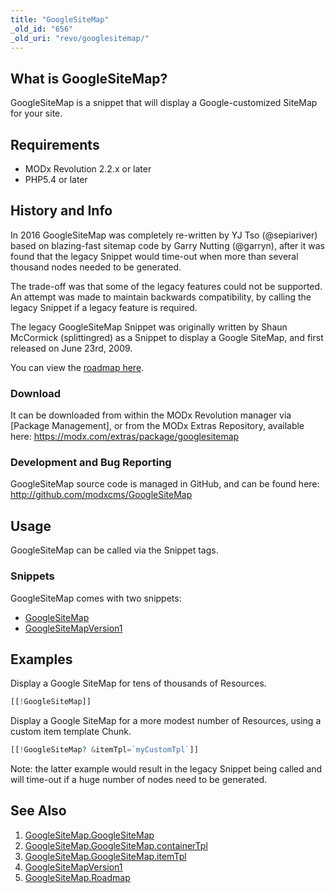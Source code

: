 ```yaml
---
title: "GoogleSiteMap"
_old_id: "656"
_old_uri: "revo/googlesitemap/"
---
```


## What is GoogleSiteMap?

 GoogleSiteMap is a snippet that will display a Google-customized SiteMap for your site.

## Requirements

- MODx Revolution 2.2.x or later
- PHP5.4 or later

## History and Info

 In 2016 GoogleSiteMap was completely re-written by YJ Tso (@sepiariver) based on blazing-fast sitemap code by Garry Nutting (@garryn), after it was found that the legacy Snippet would time-out when more than several thousand nodes needed to be generated.

 The trade-off was that some of the legacy features could not be supported. An attempt was made to maintain backwards compatibility, by calling the legacy Snippet if a legacy feature is required.

 The legacy GoogleSiteMap Snippet was originally written by Shaun McCormick (splittingred) as a Snippet to display a Google SiteMap, and first released on June 23rd, 2009.

 You can view the [roadmap here](/extras/revo/googlesitemap/googlesitemap.roadmap "GoogleSiteMap.Roadmap").

### Download

 It can be downloaded from within the MODx Revolution manager via \[Package Management\], or from the MODx Extras Repository, available here: <https://modx.com/extras/package/googlesitemap>

### Development and Bug Reporting

 GoogleSiteMap source code is managed in GitHub, and can be found here: <http://github.com/modxcms/GoogleSiteMap>

## Usage

 GoogleSiteMap can be called via the Snippet tags.

### Snippets

 GoogleSiteMap comes with two snippets:

- [GoogleSiteMap](/extras/revo/googlesitemap/googlesitemap.googlesitemap "GoogleSiteMap.GoogleSiteMap")
- [GoogleSiteMapVersion1](https://rtfm.modx.com/extras/revo/googlesitemap/googlesitemapversion1)

## Examples

 Display a Google SiteMap for tens of thousands of Resources.

 ``` php 
[[!GoogleSiteMap]]
```

 Display a Google SiteMap for a more modest number of Resources, using a custom item template Chunk.

 ``` php 
[[!GoogleSiteMap? &itemTpl=`myCustomTpl`]]
```

 Note: the latter example would result in the legacy Snippet being called and will time-out if a huge number of nodes need to be generated. 

## See Also

1. [GoogleSiteMap.GoogleSiteMap](/extras/revo/googlesitemap/googlesitemap.googlesitemap)
  1. [GoogleSiteMap.GoogleSiteMap.containerTpl](/extras/revo/googlesitemap/googlesitemap.googlesitemap/googlesitemap.googlesitemap.containertpl)
  2. [GoogleSiteMap.GoogleSiteMap.itemTpl](/extras/revo/googlesitemap/googlesitemap.googlesitemap/googlesitemap.googlesitemap.itemtpl)
2. [GoogleSiteMapVersion1](https://rtfm.modx.com/extras/revo/googlesitemap/googlesitemapversion1)
3. [GoogleSiteMap.Roadmap](/extras/revo/googlesitemap/googlesitemap.roadmap)